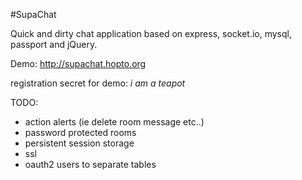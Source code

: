 #SupaChat

Quick and dirty chat application based on express, socket.io, mysql, passport and jQuery.

Demo:
http://supachat.hopto.org

registration secret for demo:
*i am a teapot*

TODO:
- action alerts (ie delete room message etc..)
- password protected rooms
- persistent session storage
- ssl
- oauth2 users to separate tables
